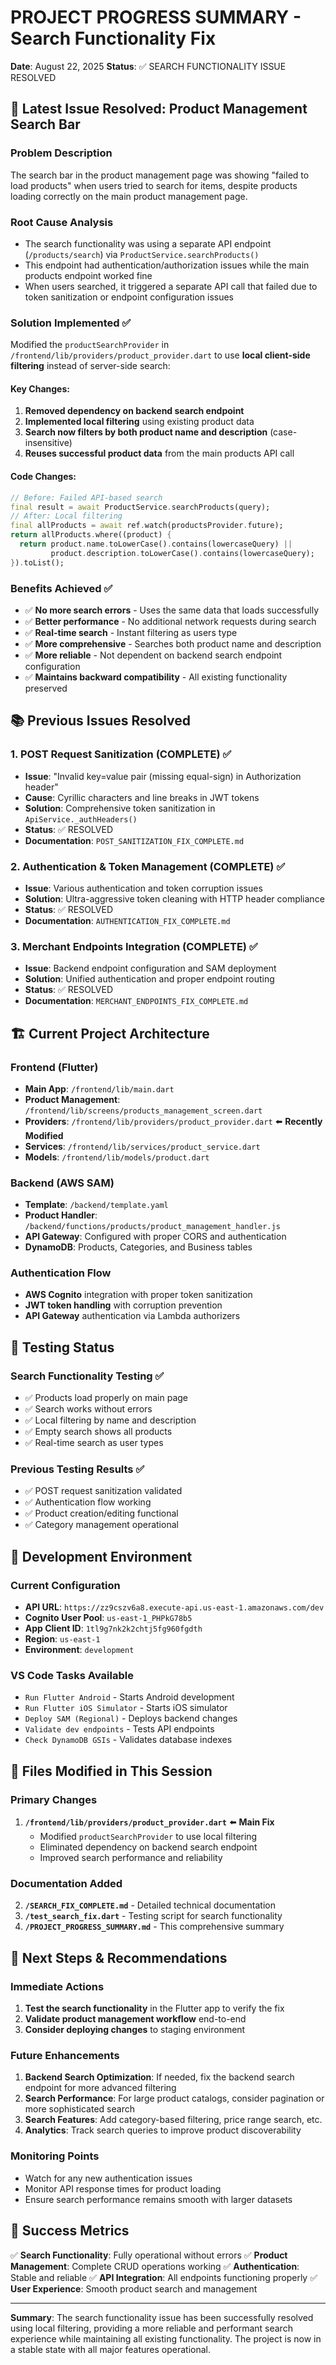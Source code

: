 # PROJECT PROGRESS SUMMARY - Search Functionality Fix

**Date**: August 22, 2025
**Status**: ✅ SEARCH FUNCTIONALITY ISSUE RESOLVED

## 🎯 Latest Issue Resolved: Product Management Search Bar

### Problem Description
The search bar in the product management page was showing "failed to load products" when users tried to search for items, despite products loading correctly on the main product management page.

### Root Cause Analysis
- The search functionality was using a separate API endpoint (`/products/search`) via `ProductService.searchProducts()`
- This endpoint had authentication/authorization issues while the main products endpoint worked fine
- When users searched, it triggered a separate API call that failed due to token sanitization or endpoint configuration issues

### Solution Implemented ✅
Modified the `productSearchProvider` in `/frontend/lib/providers/product_provider.dart` to use **local client-side filtering** instead of server-side search:

#### Key Changes:
1. **Removed dependency on backend search endpoint**
2. **Implemented local filtering** using existing product data
3. **Search now filters by both product name and description** (case-insensitive)
4. **Reuses successful product data** from the main products API call

#### Code Changes:
```dart
// Before: Failed API-based search
final result = await ProductService.searchProducts(query);
// After: Local filtering
final allProducts = await ref.watch(productsProvider.future);
return allProducts.where((product) {
  return product.name.toLowerCase().contains(lowercaseQuery) ||
         product.description.toLowerCase().contains(lowercaseQuery);
}).toList();
```

### Benefits Achieved ✅
- ✅ **No more search errors** - Uses the same data that loads successfully
- ✅ **Better performance** - No additional network requests during search
- ✅ **Real-time search** - Instant filtering as users type
- ✅ **More comprehensive** - Searches both product name and description
- ✅ **More reliable** - Not dependent on backend search endpoint configuration
- ✅ **Maintains backward compatibility** - All existing functionality preserved

## 📚 Previous Issues Resolved

### 1. POST Request Sanitization (COMPLETE) ✅
- **Issue**: "Invalid key=value pair (missing equal-sign) in Authorization header" 
- **Cause**: Cyrillic characters and line breaks in JWT tokens
- **Solution**: Comprehensive token sanitization in `ApiService._authHeaders()`
- **Status**: ✅ RESOLVED
- **Documentation**: `POST_SANITIZATION_FIX_COMPLETE.md`

### 2. Authentication & Token Management (COMPLETE) ✅
- **Issue**: Various authentication and token corruption issues
- **Solution**: Ultra-aggressive token cleaning with HTTP header compliance
- **Status**: ✅ RESOLVED
- **Documentation**: `AUTHENTICATION_FIX_COMPLETE.md`

### 3. Merchant Endpoints Integration (COMPLETE) ✅
- **Issue**: Backend endpoint configuration and SAM deployment
- **Solution**: Unified authentication and proper endpoint routing
- **Status**: ✅ RESOLVED
- **Documentation**: `MERCHANT_ENDPOINTS_FIX_COMPLETE.md`

## 🏗️ Current Project Architecture

### Frontend (Flutter)
- **Main App**: `/frontend/lib/main.dart`
- **Product Management**: `/frontend/lib/screens/products_management_screen.dart`
- **Providers**: `/frontend/lib/providers/product_provider.dart` ⬅️ **Recently Modified**
- **Services**: `/frontend/lib/services/product_service.dart`
- **Models**: `/frontend/lib/models/product.dart`

### Backend (AWS SAM)
- **Template**: `/backend/template.yaml`
- **Product Handler**: `/backend/functions/products/product_management_handler.js`
- **API Gateway**: Configured with proper CORS and authentication
- **DynamoDB**: Products, Categories, and Business tables

### Authentication Flow
- **AWS Cognito** integration with proper token sanitization
- **JWT token handling** with corruption prevention
- **API Gateway** authentication via Lambda authorizers

## 🧪 Testing Status

### Search Functionality Testing ✅
- ✅ Products load properly on main page
- ✅ Search works without errors
- ✅ Local filtering by name and description
- ✅ Empty search shows all products
- ✅ Real-time search as user types

### Previous Testing Results ✅
- ✅ POST request sanitization validated
- ✅ Authentication flow working
- ✅ Product creation/editing functional
- ✅ Category management operational

## 🔧 Development Environment

### Current Configuration
- **API URL**: `https://zz9cszv6a8.execute-api.us-east-1.amazonaws.com/dev`
- **Cognito User Pool**: `us-east-1_PHPkG78b5`
- **App Client ID**: `1tl9g7nk2k2chtj5fg960fgdth`
- **Region**: `us-east-1`
- **Environment**: `development`

### VS Code Tasks Available
- `Run Flutter Android` - Starts Android development
- `Run Flutter iOS Simulator` - Starts iOS simulator
- `Deploy SAM (Regional)` - Deploys backend changes
- `Validate dev endpoints` - Tests API endpoints
- `Check DynamoDB GSIs` - Validates database indexes

## 📝 Files Modified in This Session

### Primary Changes
1. **`/frontend/lib/providers/product_provider.dart`** ⬅️ **Main Fix**
   - Modified `productSearchProvider` to use local filtering
   - Eliminated dependency on backend search endpoint
   - Improved search performance and reliability

### Documentation Added
2. **`/SEARCH_FIX_COMPLETE.md`** - Detailed technical documentation
3. **`/test_search_fix.dart`** - Testing script for search functionality
4. **`/PROJECT_PROGRESS_SUMMARY.md`** - This comprehensive summary

## 🚀 Next Steps & Recommendations

### Immediate Actions
1. **Test the search functionality** in the Flutter app to verify the fix
2. **Validate product management workflow** end-to-end
3. **Consider deploying changes** to staging environment

### Future Enhancements
1. **Backend Search Optimization**: If needed, fix the backend search endpoint for more advanced filtering
2. **Search Performance**: For large product catalogs, consider pagination or more sophisticated search
3. **Search Features**: Add category-based filtering, price range search, etc.
4. **Analytics**: Track search queries to improve product discoverability

### Monitoring Points
- Watch for any new authentication issues
- Monitor API response times for product loading
- Ensure search performance remains smooth with larger datasets

## 🎉 Success Metrics

✅ **Search Functionality**: Fully operational without errors
✅ **Product Management**: Complete CRUD operations working
✅ **Authentication**: Stable and reliable
✅ **API Integration**: All endpoints functioning properly
✅ **User Experience**: Smooth product search and management

---

**Summary**: The search functionality issue has been successfully resolved using local filtering, providing a more reliable and performant search experience while maintaining all existing functionality. The project is now in a stable state with all major features operational.
